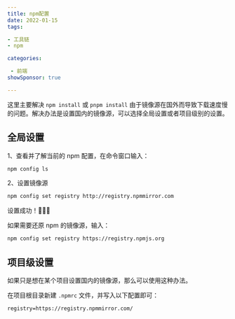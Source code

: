 ```yaml
---
title: npm配置
date: 2022-01-15
tags: 

- 工具链
- npm

categories:

 - 前端
showSponsor: true

---
```


这里主要解决 `npm install` 或 `pnpm install` 由于镜像源在国外而导致下载速度慢的问题。解决办法是设置国内的镜像源，可以选择全局设置或者项目级别的设置。

## 全局设置

1、查看并了解当前的 npm 配置，在命令窗口输入：

```bash
npm config ls
```

2、设置镜像源

```bash
npm config set registry http://registry.npmmirror.com
```

设置成功！:tada::tada::tada:

如果需要还原 npm 的镜像源，输入：

```bash
npm config set registry https://registry.npmjs.org
```

## 项目级设置

如果只是想在某个项目设置国内的镜像源，那么可以使用这种办法。

在项目根目录新建 `.npmrc` 文件，并写入以下配置即可：

```
registry=https://registry.npmmirror.com/
```





